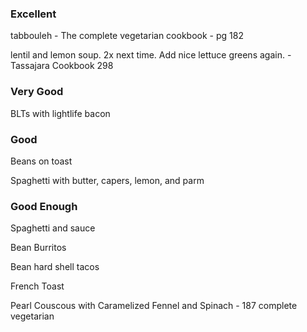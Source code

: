 ### Excellent

tabbouleh - The complete vegetarian cookbook - pg 182

lentil and lemon soup. 2x next time. Add nice lettuce greens again. - Tassajara Cookbook 298


### Very Good

BLTs with lightlife bacon


### Good

Beans on toast

Spaghetti with butter, capers, lemon, and parm


### Good Enough

Spaghetti and sauce

Bean Burritos

Bean hard shell tacos

French Toast





Pearl Couscous with Caramelized Fennel and Spinach - 187 complete vegetarian